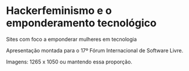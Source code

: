 # Hackerfeminismo e o emponderamento tecnológico
Sites com foco a emponderar mulheres em tecnologia

Apresentação montada para o 17º Fórum Internacional de Software Livre.

Imagens: 1265 x 1050 ou mantendo essa proporção.
